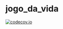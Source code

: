 # jogo_da_vida
[![codecov.io](https://codecov.io/github/ghapereira/jogo_da_vida/coverage.svg?branch=master)](https://codecov.io/github/ghapereira/jogo_da_vida?branch=master)

